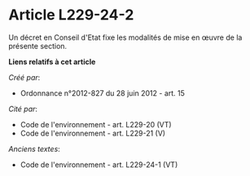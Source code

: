 # Article L229-24-2

Un décret en Conseil d'Etat fixe les modalités de mise en œuvre de la présente section.

**Liens relatifs à cet article**

_Créé par_:

  - Ordonnance n°2012-827 du 28 juin 2012 - art. 15

_Cité par_:

  - Code de l'environnement - art. L229-20 (VT)
  - Code de l'environnement - art. L229-21 (V)

_Anciens textes_:

  - Code de l'environnement - art. L229-24-1 (VT)
